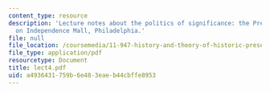 ```yaml
---
content_type: resource
description: 'Lecture notes about the politics of significance: the President''s House
  on Independence Mall, Philadelphia.'
file: null
file_location: /coursemedia/11-947-history-and-theory-of-historic-preservation-spring-2007/a4936431759b6e483eaeb44cbffe8953_lect4.pdf
file_type: application/pdf
resourcetype: Document
title: lect4.pdf
uid: a4936431-759b-6e48-3eae-b44cbffe8953
---
```

